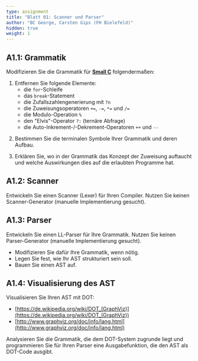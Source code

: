 ```yaml
---
type: assignment
title: "Blatt 01: Scanner und Parser"
author: "BC George, Carsten Gips (FH Bielefeld)"
hidden: true
weight: 1
---
```



## A1.1: Grammatik

Modifizieren Sie die Grammatik für [**Small C**](https://medium.com/\@efutch/a-small-c-language-definition-for-teaching-compiler-design-b70198531a2f)
folgendermaßen:

1.  Entfernen Sie folgende Elemente:
    *   die `for`-Schleife
    *   das `break`-Statement
    *   die Zufallszahlengenerierung mit `?n`
    *   die Zuweisungsoperatoren `+=`, `-=`, `*=` und `/=`
    *   die Modulo-Operation `%`
    *   den "Elvis"-Operator `?:` (ternäre Abfrage)
    *   die Auto-Inkrement-/-Dekrement-Operatoren `++` und `--`

<!--  -->

2.  Bestimmen Sie die terminalen Symbole Ihrer Grammatik und deren Aufbau.

<!--  -->

3.  Erklären Sie, wo in der Grammatik das Konzept der Zuweisung auftaucht und welche Auswirkungen
    dies auf die erlaubten Programme hat.


## A1.2: Scanner

Entwickeln Sie einen Scanner (Lexer) für Ihren Compiler. Nutzen Sie keinen Scanner-Generator (manuelle
Implementierung gesucht).


## A1.3: Parser

Entwickeln Sie einen LL-Parser für Ihre Grammatik. Nutzen Sie keinen Parser-Generator (manuelle
Implementierung gesucht).

*   Modifizieren Sie dafür Ihre Grammatik, wenn nötig.
*   Legen Sie fest, wie Ihr AST strukturiert sein soll.
*   Bauen Sie einen AST auf.


## A1.4: Visualisierung des AST

Visualisieren Sie Ihren AST mit DOT:

*    [https://de.wikipedia.org/wiki/DOT_(GraphViz)](https://de.wikipedia.org/wiki/DOT_(GraphViz))
*    [http://www.graphviz.org/doc/info/lang.html](http://www.graphviz.org/doc/info/lang.html)

Analysieren Sie die Grammatik, die dem DOT-System zugrunde liegt und programmieren Sie für Ihren Parser
eine Ausgabefunktion, die den AST als DOT-Code ausgibt.
